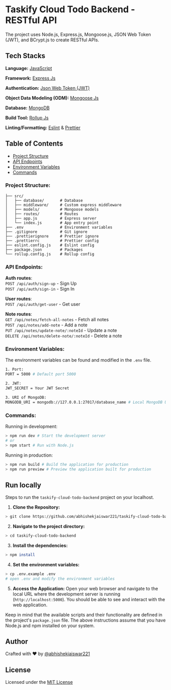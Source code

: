 # Taskify Cloud Todo Backend - RESTful API

The project uses Node.js, Express.js, Mongoose.js, JSON Web Token (JWT), and BCrypt.js to create RESTful APIs.

## Tech Stacks

**Language:** [JavaScript](https://javascript.info/)

**Framework:** [Express Js](https://expressjs.com/)

**Authentication:** [Json Web Token (JWT)](https://jwt.io/)

**Object Data Modeling (ODM):** [Mongoose Js](https://mongoosejs.com/)

**Database:** [MongoDB](https://www.mongodb.com/)

**Build Tool:** [Rollup Js](https://rollupjs.org/)

**Linting/Formatting:** [Eslint](https://eslint.org/) & [Prettier](https://prettier.io/)

## Table of Contents

- [Project Structure](#project-structure)
- [API Endpoints](#api-endpoints)
- [Environment Variables](#environment-variables)
- [Commands](#commands)

### Project Structure:

```
├── src/
│   ├── database/       # Database
│   ├── middleware/     # Custom express middleware
│   ├── models/         # Mongoose models
│   ├── routes/         # Routes
│   ├── app.js          # Express server
│   └── index.js        # App entry point
├── .env                # Environment variables
├── .gitignore          # Git ignore
├── .prettierignore     # Prettier ignore
├── .prettierrc         # Prettier config
├── eslint.config.js    # Eslint config
├── package.json        # Packages
└── rollup.config.js    # Rollup config
```

### API Endpoints:

**Auth routes**:\
`POST /api/auth/sign-up` - Sign Up\
`POST /api/auth/sign-in` - Sign In

**User routes**:\
`POST /api/auth/get-user` - Get user

**Note routes**:\
`GET /api/notes/fetch-all-notes` - Fetch all notes\
`POST /api/notes/add-note` - Add a note\
`PUT /api/notes/update-note/:noteId` - Update a note\
`DELETE /api/notes/delete-note/:noteId` - Delete a note

### Environment Variables:

The environment variables can be found and modified in the `.env` file.

```bash
1. Port:
PORT = 5000 # Default port 5000

2. JWT:
JWT_SECRET = Your JWT Secret

3. URI of MongoDB:
MONGODB_URI = mongodb://127.0.0.1:27017/database_name # Local MongoDB URI
```

### Commands:

Running in development:

```bash
> npm run dev # Start the development server
# or
> npm start # Run with Node.js
```

Running in production:

```bash
> npm run build # Build the application for production
> npm run preview # Preview the application built for production
```

## Run locally

Steps to run the `taskify-cloud-todo-backend` project on your localhost.

1. **Clone the Repository:**

```bash
> git clone https://github.com/abhishekjaiswar221/taskify-cloud-todo-backend.git
```

2. **Navigate to the project directory:**

```bash
> cd taskify-cloud-todo-backend
```

3. **Install the dependencies:**

```bash
> npm install
```

4. **Set the environment variables:**

```bash
> cp .env.example .env
# open .env and modify the environment variables
```

5. **Access the Application:**
   Open your web browser and navigate to the local URL where the development server is running (`http://localhost:5000`). You should be able to see and interact with the web application.

Keep in mind that the available scripts and their functionality are defined in the project's `package.json` file. The above instructions assume that you have Node.js and npm installed on your system.

## Author

Crafted with ❤️ by [@abhishekjaiswar221](https://github.com/abhishekjaiswar221)

## License

Licensed under the [MIT License](https://choosealicense.com/licenses/mit/)
